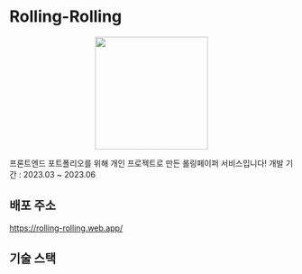 # Rolling-Rolling

<p align="center">
<img src="https://github.com/Seokyung/Rolling-Rolling/assets/48540451/5e25cd7a-82fb-4d3a-9c07-84c07426b359" width="200" />
</p>

프론트엔드 포트폴리오를 위해 개인 프로젝트로 만든 롤링페이퍼 서비스입니다!
개발 기간 : 2023.03 ~ 2023.06

## 배포 주소

https://rolling-rolling.web.app/

## 기술 스택
